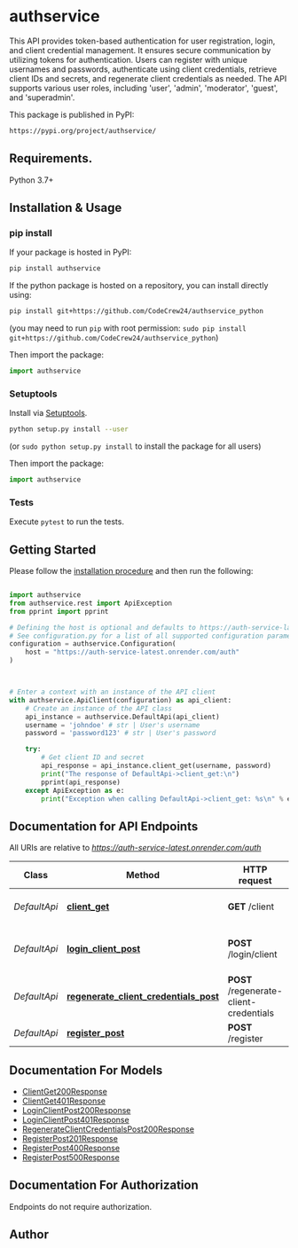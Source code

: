 # authservice
This API provides token-based authentication for user registration, login, and client credential management. It ensures secure communication by utilizing tokens for authentication. Users can register with unique usernames and passwords, authenticate using client credentials, retrieve client IDs and secrets, and regenerate client credentials as needed. The API supports various user roles, including 'user', 'admin', 'moderator', 'guest', and 'superadmin'.

This package is published in PyPI:
```sh
https://pypi.org/project/authservice/
```
## Requirements.

Python 3.7+

## Installation & Usage
### pip install
If your package is hosted in PyPI:
```sh
pip install authservice
```
If the python package is hosted on a repository, you can install directly using:

```sh
pip install git+https://github.com/CodeCrew24/authservice_python
```
(you may need to run `pip` with root permission: `sudo pip install git+https://github.com/CodeCrew24/authservice_python`)

Then import the package:
```python
import authservice
```

### Setuptools

Install via [Setuptools](http://pypi.python.org/pypi/setuptools).

```sh
python setup.py install --user
```
(or `sudo python setup.py install` to install the package for all users)

Then import the package:
```python
import authservice
```

### Tests

Execute `pytest` to run the tests.

## Getting Started

Please follow the [installation procedure](#installation--usage) and then run the following:

```python

import authservice
from authservice.rest import ApiException
from pprint import pprint

# Defining the host is optional and defaults to https://auth-service-latest.onrender.com/auth
# See configuration.py for a list of all supported configuration parameters.
configuration = authservice.Configuration(
    host = "https://auth-service-latest.onrender.com/auth"
)



# Enter a context with an instance of the API client
with authservice.ApiClient(configuration) as api_client:
    # Create an instance of the API class
    api_instance = authservice.DefaultApi(api_client)
    username = 'johndoe' # str | User's username
    password = 'password123' # str | User's password

    try:
        # Get client ID and secret
        api_response = api_instance.client_get(username, password)
        print("The response of DefaultApi->client_get:\n")
        pprint(api_response)
    except ApiException as e:
        print("Exception when calling DefaultApi->client_get: %s\n" % e)

```

## Documentation for API Endpoints

All URIs are relative to *https://auth-service-latest.onrender.com/auth*

Class | Method | HTTP request | Description
------------ | ------------- | ------------- | -------------
*DefaultApi* | [**client_get**](docs/DefaultApi.md#client_get) | **GET** /client | Get client ID and secret
*DefaultApi* | [**login_client_post**](docs/DefaultApi.md#login_client_post) | **POST** /login/client | Logs in a user using client ID and secret
*DefaultApi* | [**regenerate_client_credentials_post**](docs/DefaultApi.md#regenerate_client_credentials_post) | **POST** /regenerate-client-credentials | Regenerate client credentials
*DefaultApi* | [**register_post**](docs/DefaultApi.md#register_post) | **POST** /register | Registers a new user


## Documentation For Models

 - [ClientGet200Response](docs/ClientGet200Response.md)
 - [ClientGet401Response](docs/ClientGet401Response.md)
 - [LoginClientPost200Response](docs/LoginClientPost200Response.md)
 - [LoginClientPost401Response](docs/LoginClientPost401Response.md)
 - [RegenerateClientCredentialsPost200Response](docs/RegenerateClientCredentialsPost200Response.md)
 - [RegisterPost201Response](docs/RegisterPost201Response.md)
 - [RegisterPost400Response](docs/RegisterPost400Response.md)
 - [RegisterPost500Response](docs/RegisterPost500Response.md)


<a id="documentation-for-authorization"></a>
## Documentation For Authorization

Endpoints do not require authorization.


## Author





